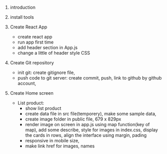 1. introduction

2. install tools

3. Create React App

   - create react app
   - run app first time
   - add header section in App.js
   - change a little of header style CSS

4. Create Git repository

   - init git: create gitignore file,
   - push code to git server: create commit, push, link to github by github account,

5. Create Home screen
   - List product:
     - show list product
     - create data file in src file(temporery), make some sample data,
     - create image folder in public file, 679 x 829px
     - render image on screen in app.js using map function(key of map), add some describe, style for images in index.css, display the cards in rows, align the interface using margin, pading
     - responsive in mobile size,
     - make link href for images, names
